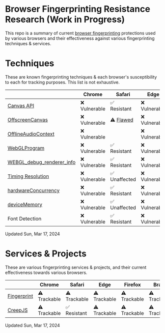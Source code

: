 # Browser Fingerprinting Resistance Research (Work in Progress)

This repo is a summary of current <a href="https://en.wikipedia.org/wiki/Device_fingerprint#Browser_fingerprint">browser fingerprinting</a> protections used by various browsers and their effectiveness against various fingerprinting techniques & services.

# Techniques

These are known fingerprinting techniques & each browser's susceptibility to each for tracking purposes. This list is not exhaustive.

|                                                                                                                    | Chrome        | Safari       | Edge           | Firefox       | Brave        | Opera        | Tor          |
| ------------------------------------------------------------------------------------------------------------------ | ------------- | ------------ | -------------- | ------------- | ------------ | ------------ | ------------ |
| <a href="https://developer.mozilla.org/en-US/docs/Web/API/Canvas_API">Canvas API</a>                               | ❌ Vulnerable | ✅ Resistant | ❌ Vulnerable   | ✅ Resistant  | ✅ Resistant | ❌ Vulnerable | ✅ Resistant |
| <a href="https://developer.mozilla.org/en-US/docs/Web/API/OffscreenCanvas">OffscreenCanvas</a>                     | ❌ Vulnerable | ⚠️ <a href="https://github.com/Joe12387/safari-canvas-fingerprinting-exploit">Flawed</a> | ❌ Vulnerable   | ⚠️ <a href="https://bugzilla.mozilla.org/show_bug.cgi?id=1885471">Flawed</a> | ✅ Resistant | ❌ Vulnerable | ✅ Resistant |
| <a href="https://developer.mozilla.org/en-US/docs/Web/API/OfflineAudioContext">OfflineAudioContext</a>             | ❌ Vulnerable |              | ❌ Vulnerable   | ❌ Vulnerable |             | ❌ Vulnerable |  |
| <a href="https://developer.mozilla.org/en-US/docs/Web/API/WebGLProgram">WebGLProgram</a>                           | ❌ Vulnerable | ✅ Resistant | ❌ Vulnerable   | ❌ Vulnerable | ✅ Resistant | ❌ Vulnerable | ✅ Resistant |
| <a href="https://developer.mozilla.org/en-US/docs/Web/API/WEBGL_debug_renderer_info">WEBGL_debug_renderer_info</a> | ❌ Vulnerable | ✅ Resistant | ❌ Vulnerable   | ❌ Vulnerable | ✅ Resistant | ❌ Vulnerable | ✅ Resistant |
| <a href="https://github.com/brave/brave-browser/issues/24681">Timing Resolution</a>                                | ❌ Vulnerable | ✅ Unaffected | ❌ Vulnerable   | ✅ Unaffected | ✅ Resistant | ❌ Vulnerable | ✅ Unaffected |
| <a href="https://developer.mozilla.org/en-US/docs/Web/API/Navigator/hardwareConcurrency">hardwareConcurrency</a>  | ❌ Vulnerable | ✅ Resistant | ❌ Vulnerable   | ❌ Vulnerable   | ✅ Resistant | ❌ Vulnerable | ✅ Resistant |
| <a href="https://developer.mozilla.org/en-US/docs/Web/API/Navigator/deviceMemory">deviceMemory</a>                | ❌ Vulnerable | ✅ Unaffected | ❌ Vulnerable   | ✅ Unaffected   | ✅ Resistant | ❌ Vulnerable | ✅ Unaffected |
| Font Detection                                                                                                    | ❌ Vulnerable | ✅ Resistant  | ❌ Vulnerable   | ❌ Vulnerable   | ✅ Resistant | ❌ Vulnerable | ✅ Resistant |

Updated Sun, Mar 17, 2024

# Services & Projects

These are various fingerprinting services & projects, and their current effectiveness towards various browsers.

|                                                                | Chrome        | Safari       | Edge           | Firefox      | Brave        | Opera       | Tor          |
| -------------------------------------------------------------- | ------------- | ------------ | -------------- | ------------ | ------------ | ----------- | ------------ |
| <a href="https://fingerprint.com/demo">Fingerprint</a>         | ⚠️ Trackable  | ⚠️ Trackable | ⚠️ Trackable    | ⚠️ Trackable | ⚠️ Trackable | ⚠️ Trackable | ✅ Resistant |
| <a href="https://abrahamjuliot.github.io/creepjs/">CreepJS</a> | ⚠️ Trackable  | ✅ Resistant | ⚠️ Trackable    | ⚠️ Trackable | ⚠️ Trackable | ⚠️ Trackable | ✅ Resistant |

Updated Sun, Mar 17, 2024
